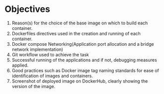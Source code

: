 # Objectives
1. Reason(s) for the choice of the base image on which to build each container.
2. Dockerfiles directives used in the creation and running of each container.
3. Docker compose Networking(Application port allocation and a bridge network implementation)
4. Git workflow used to achieve the task
5. Successful running of the applications and if not, debugging measures applied.
6. Good practices such as Docker image tag naming standards for ease of identification of images and containers.
7. Screenshot of deployed image on DockerHub, clearly showing the version of the image.